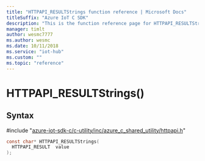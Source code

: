 ```yaml
---                             
title: "HTTPAPI_RESULTStrings function reference | Microsoft Docs" 
titleSuffix: "Azure IoT C SDK"            
description: "This is the function reference page for HTTPAPI_RESULTStrings() in the Azure IoT C SDK. This SDK is used with Azure IoT Hub and Azure IoT Hub Device Provisioning Service"            
manager: timlt                 
author: wesmc7777              
ms.author: wesmc               
ms.date: 10/11/2018                    
ms.service: "iot-hub"             
ms.custom: ""                
ms.topic: "reference"        
---                            
```


# HTTPAPI_RESULTStrings()

## Syntax

\#include "[azure-iot-sdk-c/c-utility/inc/azure_c_shared_utility/httpapi.h](../httpapi-h.md)"  
```C
const char* HTTPAPI_RESULTStrings(
  HTTPAPI_RESULT  value
);
```

